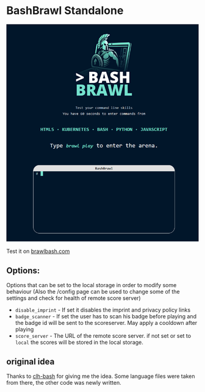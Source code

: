 # BashBrawl Standalone

![Baschbrawl Screen](./src/assets/bashbrawl/bashbrawl_screen.PNG)

Test it on [brawlbash.com](https://brawlbash.com)

## Options:

Options that can be set to the local storage in order to modify some behaviour
(Also the /config page can be used to change some of the settings and check for health of remote score server)

- `disable_imprint` - If set it disables the imprint and privacy policy links
- `badge_scanner` - If set the user has to scan his badge before playing and the badge id will be sent to the scoreserver. May apply a cooldown after playing
- `score_server` - The URL of the remote score server. if not set or set to `local` the scores will be stored in the local storage.

## original idea

Thanks to [clh-bash](https://github.com/CommandLineHeroes/clh-bash/) for giving me the idea. Some language files were taken from there, the other code was newly written.

